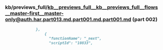 ### kb/previews_full/kb__previews_full__kb__previews_full__flows__master-first__master-only@auth.har.part013.md.part001.md.part001.md (part 002)

```md
              },
                  {
                    "functionName": "_next",
                    "scriptId": "10833",
```

```
